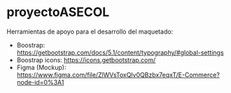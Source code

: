 # proyectoASECOL

Herramientas de apoyo para el desarrollo del maquetado:
 - Boostrap: https://getbootstrap.com/docs/5.1/content/typography/#global-settings
 - Boostrap icons: https://icons.getbootstrap.com/
 - Figma (Mockup): https://www.figma.com/file/ZlWVsToxQlv0QBzbx7eqxT/E-Commerce?node-id=0%3A1
